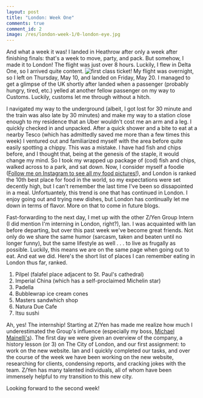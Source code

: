 ```yaml
---
layout: post
title: "London: Week One"
comments: true
comment_id: 2
image: /res/london-week-1/0-london-eye.jpg
---
```


And what a week it was! I landed in Heathrow after only a week after finishing finals: that's a week to move, party, and pack. But somehow, I made it to London!
The flight was just over 8 hours. Luckily, I flew in Delta One, so I arrived quite content. ![first class ticket!](https://i.imgur.com/b1efeFG.jpg)
My flight was overnight, so I left on Thursday, May 10, and landed on Friday, May 20. I managed to get a glimpse of the UK shortly after landed when a passenger (probably hungry, tired, etc.) yelled at another fellow passenger on my way to Customs. Luckily, customs let me through without a hitch.

I navigated my way to the underground (albeit, I got lost for 30 minute and the train was also late by 30 minutes) and make my way to a station close enough to my residence that an Uber wouldn't cost me an arm and a leg.
I quickly checked in and unpacked. After a quick shower and a bite to eat at a nearby Tesco (which has admittedly saved me more than a few times this week) I ventured out and familiarized myself with the area before quite easily spotting a chippy. This was a mistake. I have had fish and chips before, and I thought that, being at the genesis of the staple, it would change my mind. So I took my wrapped up package of (cod) fish and chips, walked across to a park, and sat down.
Now, I consider myself a foodie ([Follow me on Instagram to see all my food pictures!](https://www.instagram.com/nishnha/)), and London is ranked the 10th best place for food in the world, so my expectations were set decently high, but I can't remember the last time I've been so dissapointed in a meal. Unfortuantely, this trend is one that has continued in London. I enjoy going out and trying new dishes, but London has continually let me down in terms of flavor. More on that to come in future blogs.

Fast-forwarding to the next day, I met up with the other Z/Yen Group Intern (I did mention I'm interning in London, right?), Ian. I was acquainted with Ian before departing, but over this past week we've become great friends. Not only do we share the same humor (sarcasm, taken and beaten until no longer funny), but the same lifestyle as well . . . to live as frugally as possible.
Luckily, this means we are on the same page when going out to eat. And eat we did. Here's the short list of places I can remember eating in London thus far, ranked.

1. Pilpel (falafel place adjacent to St. Paul's cathedral)
2. Imperial China (which has a self-proclaimed Michelin star)
3. Padella
4. Bubblewrap ice cream cones
5. Masters sandwhich shop
6. Natura Due Cafe
7. Itsu sushi

Ah, yes! The internship! Starting at Z/Yen has made me realize how much I underestimated the Group's influence (especially my boss, [Michael Mainelli's](https://www.linkedin.com/in/mrmainelli/)).
The first day we were given an overview of the company, a history lesson (or 3) on The City of London, and our first assignment: to work on the new website.
Ian and I quickly completed our tasks, and over the course of the week we have been working on the new website, researching for clients, condensing reports, and cracking jokes with the team.
Z/Yen has many talented individuals, all of whom have been immensely helpful to my transition to this new city.

Looking forward to the second week!
